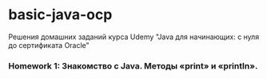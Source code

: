 # basic-java-ocp
Решения домашних заданий курса Udemy "Java для начинающих: с нуля до сертификата Oracle"
### Homework 1: Знакомство с Java. Методы «print» и «println».
